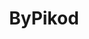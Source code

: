 ---
title: ByPikod
github: https://github.com/ByPikod
mode: dark
transition: 3s
archetype:
  - Little Bit of Everything
---